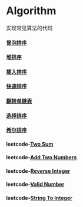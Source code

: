 # Algorithm
实现常见算法的代码

#### [冒泡排序][1]
#### [堆排序][2]
#### [插入排序][3]
#### [快速排序][4]
#### [翻转单链表][5]
#### [选择排序][6]
#### [希尔排序][7]
#### leetcode-[Two Sum][8]
#### leetcode-[Add Two Numbers][9]
#### leetcode-[Reverse Integer][10]
#### leetcode-[Valid Number][11]
#### leetcode-[String To Integer][12]


[1]: https://github.com/NicoleRobin/algorithm/blob/master/Algorithm/BubbleSort/BubbleSort.cpp
[2]: https://github.com/NicoleRobin/algorithm/blob/master/Algorithm/HeapSort/HeapSort.cpp
[3]: https://github.com/NicoleRobin/algorithm/blob/master/Algorithm/InsertSort/InsertSort.cpp
[4]: https://github.com/NicoleRobin/algorithm/blob/master/Algorithm/QuickSort/QuickSort.cpp
[5]: https://github.com/NicoleRobin/algorithm/blob/master/Algorithm/ReverseList/ReverseList.cpp
[6]: https://github.com/NicoleRobin/algorithm/blob/master/Algorithm/SelectSort/SelectSort.cpp
[7]: https://github.com/NicoleRobin/algorithm/blob/master/Algorithm/ShellSort/ShellSort.cpp
[8]: https://github.com/NicoleRobin/algorithm/blob/master/Algorithm/TwoSum/TwoSum.cpp
[9]: https://github.com/NicoleRobin/algorithm/blob/master/Algorithm/AddTwoNumbers/AddTwoNumbers.cpp
[10]: https://github.com/NicoleRobin/algorithm/blob/master/Algorithm/ReverseInteger/ReverseInteger.cpp
[11]: https://github.com/NicoleRobin/algorithm/blob/master/Algorithm/ValidNumber/ValidNumber.cpp
[12]: https://github.com/NicoleRobin/algorithm/blob/master/Algorithm/StringToInteger/StringToInteger.cpp



